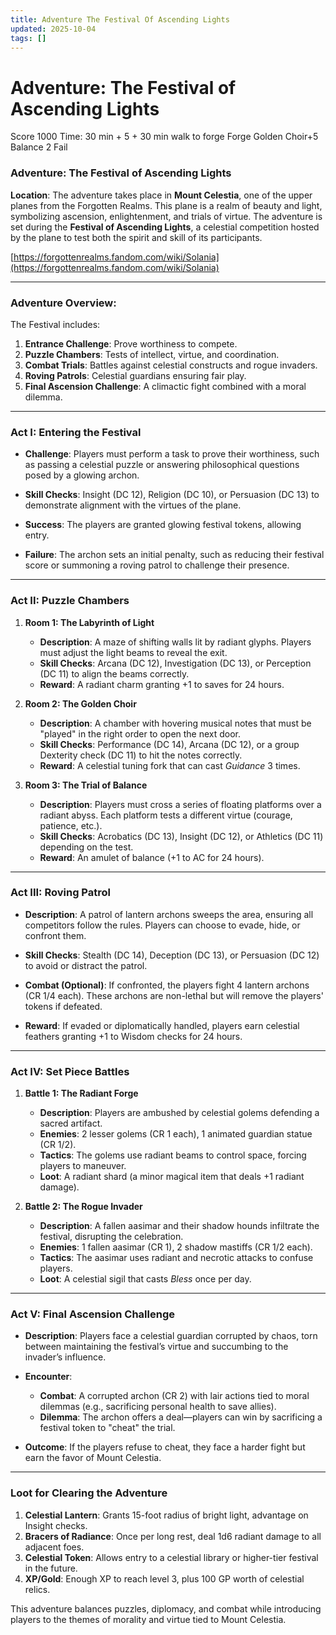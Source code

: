 ```yaml
---
title: Adventure The Festival Of Ascending Lights
updated: 2025-10-04
tags: []
---
```


# Adventure: The Festival of Ascending Lights


Score 1000
Time: 30 min + 5 + 30 min walk to forge
Forge
Golden Choir+5
Balance 2 Fail


### Adventure: The Festival of Ascending Lights

**Location**: The adventure takes place in **Mount Celestia**, one of the upper planes from the Forgotten Realms. This plane is a realm of beauty and light, symbolizing ascension, enlightenment, and trials of virtue. The adventure is set during the **Festival of Ascending Lights**, a celestial competition hosted by the plane to test both the spirit and skill of its participants.

[https://forgottenrealms.fandom.com/wiki/Solania](https://forgottenrealms.fandom.com/wiki/Solania)

---

### Adventure Overview:
The Festival includes:
1. **Entrance Challenge**: Prove worthiness to compete.
2. **Puzzle Chambers**: Tests of intellect, virtue, and coordination.
3. **Combat Trials**: Battles against celestial constructs and rogue invaders.
4. **Roving Patrols**: Celestial guardians ensuring fair play.
5. **Final Ascension Challenge**: A climactic fight combined with a moral dilemma.

---

### **Act I: Entering the Festival**

- **Challenge**: Players must perform a task to prove their worthiness, such as passing a celestial puzzle or answering philosophical questions posed by a glowing archon.

- **Skill Checks**: Insight (DC 12), Religion (DC 10), or Persuasion (DC 13) to demonstrate alignment with the virtues of the plane.

- **Success**: The players are granted glowing festival tokens, allowing entry.

- **Failure**: The archon sets an initial penalty, such as reducing their festival score or summoning a roving patrol to challenge their presence.

---

### **Act II: Puzzle Chambers**

1. **Room 1: The Labyrinth of Light**
   - **Description**: A maze of shifting walls lit by radiant glyphs. Players must adjust the light beams to reveal the exit.
   - **Skill Checks**: Arcana (DC 12), Investigation (DC 13), or Perception (DC 11) to align the beams correctly.
   - **Reward**: A radiant charm granting +1 to saves for 24 hours.

2. **Room 2: The Golden Choir**
   - **Description**: A chamber with hovering musical notes that must be "played" in the right order to open the next door.
   - **Skill Checks**: Performance (DC 14), Arcana (DC 12), or a group Dexterity check (DC 11) to hit the notes correctly.
   - **Reward**: A celestial tuning fork that can cast *Guidance* 3 times.

3. **Room 3: The Trial of Balance**
   - **Description**: Players must cross a series of floating platforms over a radiant abyss. Each platform tests a different virtue (courage, patience, etc.).
   - **Skill Checks**: Acrobatics (DC 13), Insight (DC 12), or Athletics (DC 11) depending on the test.
   - **Reward**: An amulet of balance (+1 to AC for 24 hours).

---

### **Act III: Roving Patrol**

- **Description**: A patrol of lantern archons sweeps the area, ensuring all competitors follow the rules. Players can choose to evade, hide, or confront them.

- **Skill Checks**: Stealth (DC 14), Deception (DC 13), or Persuasion (DC 12) to avoid or distract the patrol.

- **Combat (Optional)**: If confronted, the players fight 4 lantern archons (CR 1/4 each). These archons are non-lethal but will remove the players' tokens if defeated.

- **Reward**: If evaded or diplomatically handled, players earn celestial feathers granting +1 to Wisdom checks for 24 hours.

---

### **Act IV: Set Piece Battles**

1. **Battle 1: The Radiant Forge**
   - **Description**: Players are ambushed by celestial golems defending a sacred artifact.
   - **Enemies**: 2 lesser golems (CR 1 each), 1 animated guardian statue (CR 1/2).
   - **Tactics**: The golems use radiant beams to control space, forcing players to maneuver.
   - **Loot**: A radiant shard (a minor magical item that deals +1 radiant damage).

2. **Battle 2: The Rogue Invader**
   - **Description**: A fallen aasimar and their shadow hounds infiltrate the festival, disrupting the celebration.
   - **Enemies**: 1 fallen aasimar (CR 1), 2 shadow mastiffs (CR 1/2 each).
   - **Tactics**: The aasimar uses radiant and necrotic attacks to confuse players.
   - **Loot**: A celestial sigil that casts *Bless* once per day.

---

### **Act V: Final Ascension Challenge**

- **Description**: Players face a celestial guardian corrupted by chaos, torn between maintaining the festival’s virtue and succumbing to the invader’s influence.

- **Encounter**: 
   - **Combat**: A corrupted archon (CR 2) with lair actions tied to moral dilemmas (e.g., sacrificing personal health to save allies).
   - **Dilemma**: The archon offers a deal—players can win by sacrificing a festival token to "cheat" the trial.

- **Outcome**: If the players refuse to cheat, they face a harder fight but earn the favor of Mount Celestia.

---

### **Loot for Clearing the Adventure**
1. **Celestial Lantern**: Grants 15-foot radius of bright light, advantage on Insight checks.
2. **Bracers of Radiance**: Once per long rest, deal 1d6 radiant damage to all adjacent foes.
3. **Celestial Token**: Allows entry to a celestial library or higher-tier festival in the future.
4. **XP/Gold**: Enough XP to reach level 3, plus 100 GP worth of celestial relics.

This adventure balances puzzles, diplomacy, and combat while introducing players to the themes of morality and virtue tied to Mount Celestia.
